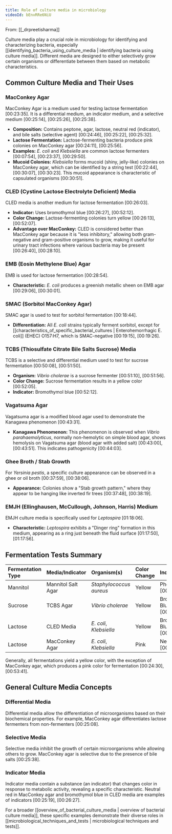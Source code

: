 ```yaml
---
title: Role of culture media in microbiology
videoId: bEnvRRe6NiU
---
```


From: [[_drpreetisharma]] <br/> 

Culture media play a crucial role in microbiology for identifying and characterizing bacteria, especially [[identifying_bacteria_using_culture_media | identifying bacteria using culture media]]. Different media are designed to either selectively grow certain organisms or differentiate between them based on metabolic characteristics.

## Common Culture Media and Their Uses

### MacConkey Agar
MacConkey Agar is a medium used for testing lactose fermentation <a class="yt-timestamp" data-t="00:23:35">[00:23:35]</a>. It is a differential medium, an indicator medium, and a selective medium <a class="yt-timestamp" data-t="00:25:14">[00:25:14]</a>, <a class="yt-timestamp" data-t="00:25:26">[00:25:26]</a>, <a class="yt-timestamp" data-t="00:25:38">[00:25:38]</a>.
*   **Composition:** Contains peptone, agar, lactose, neutral red (indicator), and bile salts (selective agent) <a class="yt-timestamp" data-t="00:24:46">[00:24:46]</a>, <a class="yt-timestamp" data-t="00:25:22">[00:25:22]</a>, <a class="yt-timestamp" data-t="00:25:32">[00:25:32]</a>.
*   **Lactose Fermentation:** Lactose-fermenting bacteria produce pink colonies on MacConkey agar <a class="yt-timestamp" data-t="00:24:11">[00:24:11]</a>, <a class="yt-timestamp" data-t="00:25:56">[00:25:56]</a>.
*   **Examples:** *E. coli* and *Klebsiella* are common lactose fermenters <a class="yt-timestamp" data-t="00:07:54">[00:07:54]</a>, <a class="yt-timestamp" data-t="00:23:37">[00:23:37]</a>, <a class="yt-timestamp" data-t="00:29:50">[00:29:50]</a>.
*   **Mucoid Colonies:** *Klebsiella* forms mucoid (shiny, jelly-like) colonies on MacConkey agar, which can be identified by a string test <a class="yt-timestamp" data-t="00:22:44">[00:22:44]</a>, <a class="yt-timestamp" data-t="00:30:07">[00:30:07]</a>, <a class="yt-timestamp" data-t="00:30:23">[00:30:23]</a>. This mucoid appearance is characteristic of capsulated organisms <a class="yt-timestamp" data-t="00:30:51">[00:30:51]</a>.

### CLED (Cystine Lactose Electrolyte Deficient) Media
CLED media is another medium for lactose fermentation <a class="yt-timestamp" data-t="00:26:03">[00:26:03]</a>.
*   **Indicator:** Uses bromothymol blue <a class="yt-timestamp" data-t="00:26:27">[00:26:27]</a>, <a class="yt-timestamp" data-t="00:52:12">[00:52:12]</a>.
*   **Color Change:** Lactose-fermenting colonies turn yellow <a class="yt-timestamp" data-t="00:26:13">[00:26:13]</a>, <a class="yt-timestamp" data-t="00:52:07">[00:52:07]</a>.
*   **Advantage over MacConkey:** CLED is considered better than MacConkey agar because it is "less inhibitory," allowing both gram-negative and gram-positive organisms to grow, making it useful for urinary tract infections where various bacteria may be present <a class="yt-timestamp" data-t="00:26:40">[00:26:40]</a>, <a class="yt-timestamp" data-t="00:28:10">[00:28:10]</a>.

### EMB (Eosin Methylene Blue) Agar
EMB is used for lactose fermentation <a class="yt-timestamp" data-t="00:28:54">[00:28:54]</a>.
*   **Characteristic:** *E. coli* produces a greenish metallic sheen on EMB agar <a class="yt-timestamp" data-t="00:29:06">[00:29:06]</a>, <a class="yt-timestamp" data-t="00:30:01">[00:30:01]</a>.

### SMAC (Sorbitol MacConkey Agar)
SMAC agar is used to test for sorbitol fermentation <a class="yt-timestamp" data-t="00:18:44">[00:18:44]</a>.
*   **Differentiation:** All *E. coli* strains typically ferment sorbitol, except for [[characteristics_of_specific_bacterial_cultures | Enterohemorrhagic E. coli]] (EHEC) O157:H7, which is SMAC-negative <a class="yt-timestamp" data-t="00:19:15">[00:19:15]</a>, <a class="yt-timestamp" data-t="00:19:26">[00:19:26]</a>.

### TCBS (Thiosulfate Citrate Bile Salts Sucrose) Media
TCBS is a selective and differential medium used to test for sucrose fermentation <a class="yt-timestamp" data-t="00:50:08">[00:50:08]</a>, <a class="yt-timestamp" data-t="00:51:50">[00:51:50]</a>.
*   **Organism:** *Vibrio cholerae* is a sucrose fermenter <a class="yt-timestamp" data-t="00:51:10">[00:51:10]</a>, <a class="yt-timestamp" data-t="00:51:56">[00:51:56]</a>.
*   **Color Change:** Sucrose fermentation results in a yellow color <a class="yt-timestamp" data-t="00:52:05">[00:52:05]</a>.
*   **Indicator:** Bromothymol blue <a class="yt-timestamp" data-t="00:52:12">[00:52:12]</a>.

### Vagatsuma Agar
Vagatsuma agar is a modified blood agar used to demonstrate the Kanagawa phenomenon <a class="yt-timestamp" data-t="00:43:31">[00:43:31]</a>.
*   **Kanagawa Phenomenon:** This phenomenon is observed when *Vibrio parahaemolyticus*, normally non-hemolytic on simple blood agar, shows hemolysis on Vagatsuma agar (blood agar with added salt) <a class="yt-timestamp" data-t="00:43:00">[00:43:00]</a>, <a class="yt-timestamp" data-t="00:43:51">[00:43:51]</a>. This indicates pathogenicity <a class="yt-timestamp" data-t="00:44:03">[00:44:03]</a>.

### Ghee Broth / Stab Growth
For *Yersinia pestis*, a specific culture appearance can be observed in a ghee or oil broth <a class="yt-timestamp" data-t="00:37:59">[00:37:59]</a>, <a class="yt-timestamp" data-t="00:38:06">[00:38:06]</a>.
*   **Appearance:** Colonies show a "Stab growth pattern," where they appear to be hanging like inverted fir trees <a class="yt-timestamp" data-t="00:37:48">[00:37:48]</a>, <a class="yt-timestamp" data-t="00:38:19">[00:38:19]</a>.

### EMJH (Ellinghausen, McCullough, Johnson, Harris) Medium
EMJH culture media is specifically used for *Leptospira* <a class="yt-timestamp" data-t="01:18:06">[01:18:06]</a>.
*   **Characteristic:** *Leptospira* exhibits a "Dinger ring" formation in this medium, appearing as a ring just beneath the fluid surface <a class="yt-timestamp" data-t="01:17:50">[01:17:50]</a>, <a class="yt-timestamp" data-t="01:17:56">[01:17:56]</a>.

## Fermentation Tests Summary
| Fermentation Type | Media/Indicator | Organism(s) | Color Change | Indicator |
| :---------------- | :-------------- | :---------- | :----------- | :-------- |
| Mannitol          | Mannitol Salt Agar | *Staphylococcus aureus* | Yellow       | Phenol Red <a class="yt-timestamp" data-t="00:52:24">[00:52:24]</a> |
| Sucrose           | TCBS Agar       | *Vibrio cholerae* | Yellow       | Bromothymol Blue <a class="yt-timestamp" data-t="00:52:12">[00:52:12]</a> |
| Lactose           | CLED Media      | *E. coli*, *Klebsiella* | Yellow       | Bromothymol Blue <a class="yt-timestamp" data-t="00:52:56">[00:52:56]</a> |
| Lactose           | MacConkey Agar  | *E. coli*, *Klebsiella* | Pink         | Neutral Red <a class="yt-timestamp" data-t="00:53:15">[00:53:15]</a> |

Generally, all fermentations yield a yellow color, with the exception of MacConkey agar, which produces a pink color for fermentation <a class="yt-timestamp" data-t="00:24:30">[00:24:30]</a>, <a class="yt-timestamp" data-t="00:53:41">[00:53:41]</a>.

## General Culture Media Concepts

### Differential Media
Differential media allow the differentiation of microorganisms based on their biochemical properties. For example, MacConkey agar differentiates lactose fermenters from non-fermenters <a class="yt-timestamp" data-t="00:25:08">[00:25:08]</a>.

### Selective Media
Selective media inhibit the growth of certain microorganisms while allowing others to grow. MacConkey agar is selective due to the presence of bile salts <a class="yt-timestamp" data-t="00:25:38">[00:25:38]</a>.

### Indicator Media
Indicator media contain a substance (an indicator) that changes color in response to metabolic activity, revealing a specific characteristic. Neutral red in MacConkey agar and bromothymol blue in CLED media are examples of indicators <a class="yt-timestamp" data-t="00:25:19">[00:25:19]</a>, <a class="yt-timestamp" data-t="00:26:27">[00:26:27]</a>.

For a broader [[overview_of_bacterial_culture_media | overview of bacterial culture media]], these specific examples demonstrate their diverse roles in [[microbiological_techniques_and_tests | microbiological techniques and tests]].